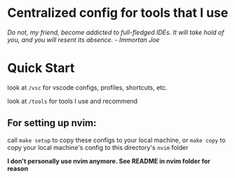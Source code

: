 # Centralized config for tools that I use

 *Do not, my friend, become addicted to full-fledged IDEs. It will take hold of you, and you will resent its absence. - Immortan Joe*

# Quick Start
look at `/vsc` for vscode configs, profiles, shortcuts, etc.

look at `/tools` for tools I use and recommend

## For setting up nvim:
call `make setup` to copy these configs to your local machine, or `make copy` to copy your local machine's config to this directory's `nvim` folder

**I don't personally use nvim anymore. See README in nvim folder for reason**
